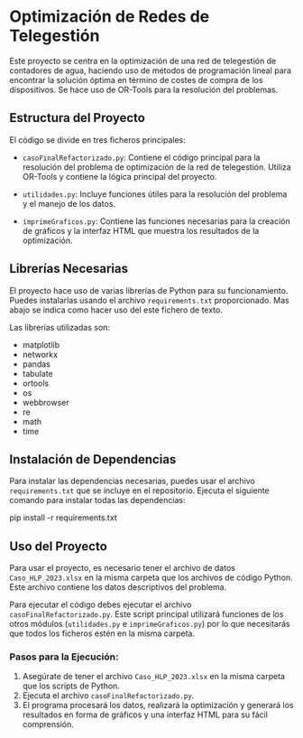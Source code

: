 # Optimización de Redes de Telegestión

Este proyecto se centra en la optimización de una red de telegestión de contadores de agua, haciendo uso de métodos de programación lineal para encontrar la solución óptima en término de costes de compra de los dispositivos. Se hace uso de OR-Tools para la resolución del problemas.
## Estructura del Proyecto

El código se divide en tres ficheros principales:

- `casoFinalRefactorizado.py`: Contiene el código principal para la resolución del problema de optimización de la red de telegestión. Utiliza OR-Tools y contiene la lógica principal del proyecto.
  
- `utilidades.py`: Incluye funciones útiles para la resolución del problema y el manejo de los datos.

- `imprimeGraficos.py`: Contiene las funciones necesarias para la creación de gráficos y la interfaz HTML que muestra los resultados de la optimización.

## Librerías Necesarias

El proyecto hace uso de varias librerías de Python para su funcionamiento. Puedes instalarlas usando el archivo `requirements.txt` proporcionado. Mas abajo se indica como hacer uso del este fichero de texto.

Las librerías utilizadas son:

- matplotlib
- networkx
- pandas
- tabulate
- ortools
- os
- webbrowser
- re
- math
- time

## Instalación de Dependencias

Para instalar las dependencias necesarias, puedes usar el archivo `requirements.txt` que se incluye en el repositorio. Ejecuta el siguiente comando para instalar todas las dependencias:

pip install -r requirements.txt


## Uso del Proyecto

Para usar el proyecto, es necesario tener el archivo de datos `Caso_HLP_2023.xlsx` en la misma carpeta que los archivos de código Python. Este archivo contiene los datos descriptivos del problema.

Para ejecutar el código debes ejecutar el archivo `casoFinalRefactorizado.py`. Este script principal utilizará funciones de los otros módulos (`utilidades.py` e `imprimeGraficos.py`) por lo que necesitarás que todos los ficheros estén en la misma carpeta.

### Pasos para la Ejecución:

1. Asegúrate de tener el archivo `Caso_HLP_2023.xlsx` en la misma carpeta que los scripts de Python.
2. Ejecuta el archivo `casoFinalRefactorizado.py`.
3. El programa procesará los datos, realizará la optimización y generará los resultados en forma de gráficos y una interfaz HTML para su fácil comprensión.